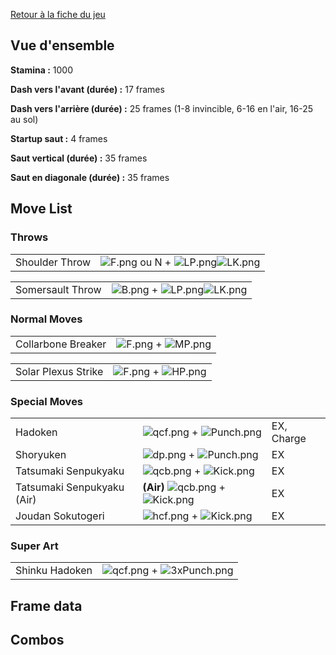 [Retour à la fiche du jeu](Street_Fighter_x_Tekken "wikilink")

## Vue d'ensemble

**Stamina :** 1000

**Dash vers l'avant (durée) :** 17 frames

**Dash vers l'arrière (durée) :** 25 frames (1-8 invincible, 6-16 en
l'air, 16-25 au sol)

**Startup saut :** 4 frames

**Saut vertical (durée) :** 35 frames

**Saut en diagonale (durée) :** 35 frames

## Move List

### Throws

|                |                                                                    |
|----------------|--------------------------------------------------------------------|
| Shoulder Throw | ![](F.png "F.png") ou N + ![](LP.png "LP.png")![](LK.png "LK.png") |

|                  |                                                               |
|------------------|---------------------------------------------------------------|
| Somersault Throw | ![](B.png "B.png") + ![](LP.png "LP.png")![](LK.png "LK.png") |

### Normal Moves

|                    |                                           |
|--------------------|-------------------------------------------|
| Collarbone Breaker | ![](F.png "F.png") + ![](MP.png "MP.png") |

|                     |                                           |
|---------------------|-------------------------------------------|
| Solar Plexus Strike | ![](F.png "F.png") + ![](HP.png "HP.png") |

### Special Moves

|                            |                                                             |            |
|----------------------------|-------------------------------------------------------------|------------|
| Hadoken                    | ![](qcf.png "qcf.png") + ![](Punch.png "Punch.png")         | EX, Charge |
| Shoryuken                  | ![](dp.png "dp.png") + ![](Punch.png "Punch.png")           | EX         |
| Tatsumaki Senpukyaku       | ![](qcb.png "qcb.png") + ![](Kick.png "Kick.png")           | EX         |
| Tatsumaki Senpukyaku (Air) | **(Air)** ![](qcb.png "qcb.png") + ![](Kick.png "Kick.png") | EX         |
| Joudan Sokutogeri          | ![](hcf.png "hcf.png") + ![](Kick.png "Kick.png")           | EX         |

### Super Art

|                |                                                         |
|----------------|---------------------------------------------------------|
| Shinku Hadoken | ![](qcf.png "qcf.png") + ![](3xPunch.png "3xPunch.png") |

## Frame data

## Combos
